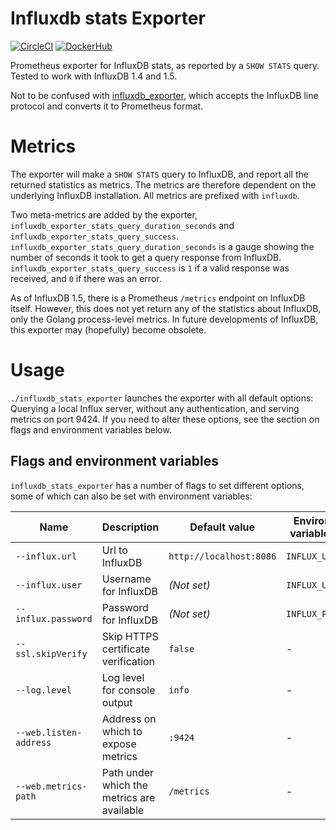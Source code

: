 # Influxdb stats Exporter

[![CircleCI](https://circleci.com/gh/carlpett/influxdb_stats_exporter.svg?style=shield)](https://circleci.com/gh/carlpett/influxdb_stats_exporter)
[![DockerHub](https://img.shields.io/docker/build/carlpett/influxdb_stats_exporter.svg?style=shield)](https://hub.docker.com/r/carlpett/influxdb_stats_exporter/)

Prometheus exporter for InfluxDB stats, as reported by a `SHOW STATS` query. Tested to work with InfluxDB 1.4 and 1.5.

Not to be confused with [influxdb_exporter](https://github.com/prometheus/influxdb_exporter/), which accepts the InfluxDB line protocol and converts it to Prometheus format.

# Metrics
The exporter will make a `SHOW STATS` query to InfluxDB, and report all the returned statistics as metrics. The metrics are therefore dependent on the underlying InfluxDB installation. All metrics are prefixed with `influxdb`.

Two meta-metrics are added by the exporter, `influxdb_exporter_stats_query_duration_seconds` and `influxdb_exporter_stats_query_success`. `influxdb_exporter_stats_query_duration_seconds` is a gauge showing the number of seconds it took to get a query response from InfluxDB. `influxdb_exporter_stats_query_success` is `1` if a valid response was received, and `0` if there was an error.

As of InfluxDB 1.5, there is a Prometheus `/metrics` endpoint on InfluxDB itself. However, this does not yet return any of the statistics about InfluxDB, only the Golang process-level metrics. In future developments of InfluxDB, this exporter may (hopefully) become obsolete.

# Usage
`./influxdb_stats_exporter` launches the exporter with all default options: Querying a local Influx server, without any authentication, and serving metrics on port 9424. If you need to alter these options, see the section on flags and environment variables below.

## Flags and environment variables
`influxdb_stats_exporter` has a number of flags to set different options, some of which can also be set with environment variables:

Name     | Description | Default value | Environment variable name
---------|-------------|---------------|--------------------------
`--influx.url` | Url to InfluxDB | `http://localhost:8086` | `INFLUX_URL`
`--influx.user` | Username for InfluxDB | _(Not set)_ | `INFLUX_USER`
`--influx.password` | Password for InfluxDB | _(Not set)_ | `INFLUX_PASSWORD`
`--ssl.skipVerify` | Skip HTTPS certificate verification | `false` | -
`--log.level` | Log level for console output | `info` | -
`--web.listen-address` | Address on which to expose metrics | `:9424` | -
`--web.metrics-path` | Path under which the metrics are available | `/metrics` | -

